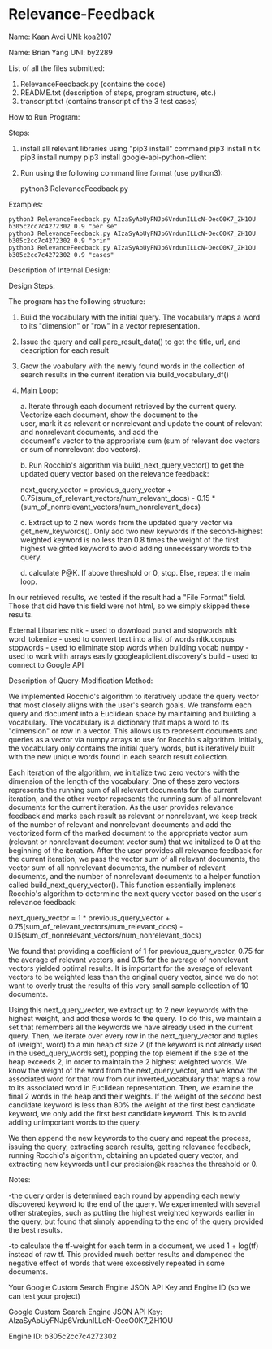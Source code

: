 # Relevance-Feedback

Name: Kaan Avci
UNI: koa2107

Name: Brian Yang
UNI: by2289




List of all the files submitted:
1. RelevanceFeedback.py     (contains the code)
2. README.txt               (description of steps, program structure, etc.)
3. transcript.txt           (contains transcript of the 3 test cases)





How to Run Program:

Steps:
1. install all relevant libraries using "pip3 install" command
    pip3 install nltk
    pip3 install numpy
    pip3 install google-api-python-client

2. Run using the following command line format (use python3):

    python3 RelevanceFeedback.py <google api key> <google engine id> <precision> <query>

Examples:
    
    python3 RelevanceFeedback.py AIzaSyAbUyFNJp6VrdunILLcN-OecO0K7_ZH1OU b305c2cc7c4272302 0.9 "per se"
    python3 RelevanceFeedback.py AIzaSyAbUyFNJp6VrdunILLcN-OecO0K7_ZH1OU b305c2cc7c4272302 0.9 "brin"
    python3 RelevanceFeedback.py AIzaSyAbUyFNJp6VrdunILLcN-OecO0K7_ZH1OU b305c2cc7c4272302 0.9 "cases"






Description of Internal Design:

Design Steps:

The program has the following structure:

1. Build the vocabulary with the initial query. The vocabulary maps a word to its "dimension" or "row" in a vector representation.

2. Issue the query and call pare_result_data() to get the title, url, and description for each result

3. Grow the voabulary with the newly found words in the collection of search results in the current iteration via build_vocabulary_df()

4. Main Loop: 

    a. Iterate through each document retrieved by the current query. Vectorize each document, show the document to the  
    user, mark it as relevant or nonrelevant and update the count of relevant and nonrelevant documents, and add the    
    document's vector to the appropriate sum (sum of relevant doc vectors or sum of nonrelevant doc vectors).
    
    b. Run Rocchio's algorithm via build_next_query_vector() to get the updated query vector based on the relevance
    feedback: 

    next_query_vector = previous_query_vector + 0.75(sum_of_relevant_vectors/num_relevant_docs) - 0.15 *
    (sum_of_nonrelevant_vectors/num_nonrelevant_docs)

    c. Extract up to 2 new words from the updated query vector via get_new_keywords(). Only add two new keywords if the
    second-highest weighted keyword is no less than 0.8 times the weight of the first highest weighted keyword to avoid 
    adding unnecessary words to the query.

    d. calculate P@K. If above threshold or 0, stop. Else, repeat the main loop.

In our retrieved results, we tested if the result had a "File Format" field. Those that did have this field were not html, so we simply skipped these results.






External Libraries:
nltk                                - used to download punkt and stopwords
nltk word_tokenize                  - used to convert text into a list of words
nltk.corpus stopwords               - used to eliminate stop words when building vocab
numpy                               - used to work with arrays easily
googleapiclient.discovery's build   - used to connect to Google API







Description of Query-Modification Method:

We implemented Rocchio's algorithm to iteratively update the query vector that most closely 
aligns with the user's search goals. We transform each query and document into a Euclidean space 
by maintaining and building a vocabulary. The vocabulary is a dictionary that maps a word to 
its "dimension" or row in a vector. This allows us to represent documents and queries as a 
vector via numpy arrays to use for Rocchio's algorithm. Initially, the vocabulary only 
contains the initial query words, but is iteratively built with the new unique words 
found in each search result collection.

Each iteration of the algorithm, we initialize two zero vectors with the dimension of the length of the 
vocabulary. One of these zero vectors represents the running sum of all relevant documents 
for the current iteration, and the other vector represents the running sum of all nonrelevant 
documents for the current iteration. As the user provides relevance feedback and marks each result 
as relevant or nonrelevant, we keep track of the number of relevant and nonrelevant documents and
add the vectorized form of the marked document to the appropriate vector sum 
(relevant or nonrelevant document vector sum) that we initalized to 0 at the beginning of the iteration.
After the user provides all relevance feedback for the current iteration, we pass the vector
sum of all relevant documents, the vector sum of all nonrelevant documents, 
the number of relevant documents, and the number of nonrelevant documents to a helper 
function called build_next_query_vector(). This function essentially implenets Rocchio's algorithm 
to determine the next query vector based on the user's relevance feedback:

next_query_vector = 1 * previous_query_vector + 0.75(sum_of_relevant_vectors/num_relevant_docs) - 
0.15(sum_of_nonrelevant_vectors/num_nonrelevant_docs)

We found that providing a coefficient of 1 for previous_query_vector, 0.75 for the average of 
relevant vectors, and 0.15 for the average of nonrelevant vectors yielded optimal results. 
It is important for the average of relevant vectors to be weighted less than the original query 
vector, since we do not want to overly trust the results of this very small sample collection of 10 documents.

Using this next_query_vector, we extract up to 2 new keywords with the highest weight, 
and add those words to the query. To do this, we maintain a set that remembers all the 
keywords we have already used in the current query. Then, we iterate over every row in the 
next_query_vector and tuples of (weight, word) to a min heap of size 2 (if the keyword is not 
already used in the used_query_words set), popping the top element if the size of the heap 
exceeds 2, in order to maintain the 2 highest weighted words. We know the weight of the word 
from the next_query_vector, and we know the associated word for that row from our 
inverted_vocabulary that maps a row to its associated word in Euclidean representation. 
Then, we examine the final 2 words in the heap and their weights. If the weight of the 
second best candidate keyword is less than 80% the weight of the first best candidate keyword, 
we only add the first best candidate keyword. This is to avoid adding unimportant words to the query. 

We then append the new keywords to the query and repeat the process, issuing the query, 
extracting search results, getting relevance feedback, running Rocchio's algorithm, 
obtaining an updated query vector, and extracting new keywords until our precision@k 
reaches the threshold or 0.

Notes:

-the query order is determined each round by appending each newly discovered keyword 
to the end of the query. We experimented with several other strategies, such as putting
the highest weighted keywords earlier in the query, but found that simply appending to 
the end of the query provided the best results.

-to calculate the tf-weight for each term in a document, we used 1 + log(tf) 
instead of raw tf. This provided much better results and dampened the negative 
effect of words that were excessively repeated in some documents.







Your Google Custom Search Engine JSON API Key and Engine ID (so we can test your project)

Google Custom Search Engine JSON API Key: AIzaSyAbUyFNJp6VrdunILLcN-OecO0K7_ZH1OU

Engine ID: b305c2cc7c4272302

